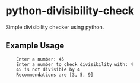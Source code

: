 # python-divisibility-check
Simple divisibility checker using python.

## Example Usage
```
    Enter a number: 45
    Enter a number to check divisibility with: 4
    45 is not divisible by 4
    Recommendations are [3, 5, 9] 
